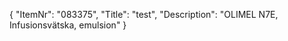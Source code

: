 {
  "ItemNr": "083375",
  "Title": "test",
  "Description": "OLIMEL N7E, Infusionsvätska, emulsion"
}